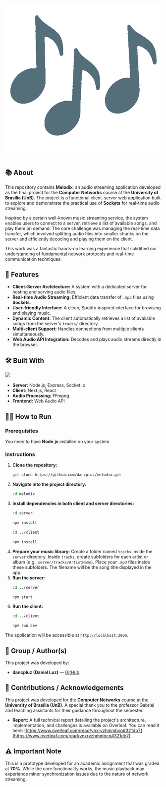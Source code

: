 <p align="center">
  <picture>
    <img src="music.gif">
  </picture>
</p>

## 📚 About

This repository contains **Melodix**, an audio streaming application developed as the final project for the **Computer Networks** course at the **University of Brasília (UnB)**. The project is a functional client–server web application built to explore and demonstrate the practical use of **Sockets** for real-time audio streaming.

Inspired by a certain well-known music streaming service, the system enables users to connect to a server, retrieve a list of available songs, and play them on demand. The core challenge was managing the real-time data transfer, which involved splitting audio files into smaller chunks on the server and efficiently decoding and playing them on the client.

This work was a fantastic hands-on learning experience that solidified our understanding of fundamental network protocols and real-time communication techniques.

## 📌 Features

- **Client–Server Architecture:** A system with a dedicated server for hosting and serving audio files.
- **Real-time Audio Streaming:** Efficient data transfer of `.mp3` files using **Sockets**.
- **User-friendly Interface:** A clean, Spotify-inspired interface for browsing and playing music.
- **Dynamic Content:** The client automatically retrieves a list of available songs from the server's `tracks/` directory.
- **Multi-client Support:** Handles connections from multiple clients simultaneously.
- **Web Audio API Integration:** Decodes and plays audio streams directly in the browser.

## 🛠 Built With

<p align="left">
  <img src="https://skillicons.dev/icons?i=nodejs,express,nextjs,react,js" />
</p>

- **Server:** Node.js, Express, Socket.io
- **Client:** Next.js, React
- **Audio Processing:** FFmpeg
- **Frontend:** Web Audio API

## 👨‍💻 How to Run

### Prerequisites

You need to have **Node.js** installed on your system.

### Instructions

1.  **Clone the repository:**
    ```bash
    git clone https://github.com/dancpluz/melodix.git
    ```
2.  **Navigate into the project directory:**
    ```bash
    cd melodix
    ```
3.  **Install dependencies in both client and server directories:**
    ```bash
    cd server
    ```
    ```bash
    npm install
    ```
    ```bash
    cd ../client
    ```
    ```bash
    npm install
    ```
4.  **Prepare your music library:**
    Create a folder named `tracks` inside the `server` directory. Inside `tracks`, create subfolders for each artist or album (e.g., `server/tracks/ArtistName`). Place your `.mp3` files inside these subfolders. The filename will be the song title displayed in the app.
5.  **Run the server:**
    ```bash
    cd ../server
    ```
    ```bash
    npm start
    ```
6.  **Run the client:**
    ```bash
    cd ../client
    ```
    ```bash
    npm run dev
    ```

The application will be accessible at `http://localhost:3000`.

## 👥 Group / Author(s)

This project was developed by:

- **dancpluz (Daniel Luz)** — [GitHub](https://github.com/dancpluz)

## 🤝 Contributions / Acknowledgements

This project was developed for the **Computer Networks** course at the **University of Brasília (UnB)**. A special thank you to the professor Gabriel and teaching assistants for their guidance throughout the semester.

- **Report:** A full technical report detailing the project's architecture, implementation, and challenges is available on Overleaf. You can read it here: [https://www.overleaf.com/read/ynxrvzhmmbcp#321db7](https://www.overleaf.com/read/ynxrvzhmmbcp#321db7).

## ⚠️ Important Note

This is a prototype developed for an academic assignment that was graded at **70%**. While the core functionality works, the music playback may experience minor synchronization issues due to the nature of network streaming.
